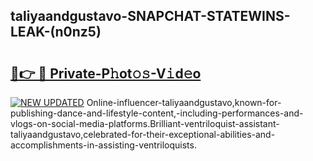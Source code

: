 ## taliyaandgustavo-SNAPCHAT-STATEWINS-LEAK-(n0nz5)


# <h2><a href="https://mediaupload.pro?-20M">🔗👉 🔴 Private-P𝚑ot𝚘𝚜-V𝚒d𝚎o</a></h2>

[![NEW UPDATED](https://i.imgur.com/0qMVB7G.gif)](https://mediaupload.pro?-20M)
Online-influencer-taliyaandgustavo,known-for-publishing-dance-and-lifestyle-content,-including-performances-and-vlogs-on-social-media-platforms.Brilliant-ventriloquist-assistant-taliyaandgustavo,celebrated-for-their-exceptional-abilities-and-accomplishments-in-assisting-ventriloquists.  